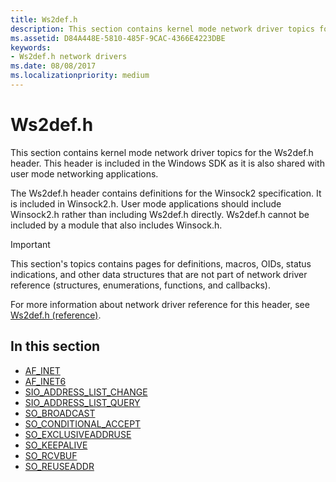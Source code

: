 ```yaml
---
title: Ws2def.h
description: This section contains kernel mode network driver topics for the Ws2def.h header.
ms.assetid: D84A448E-5810-485F-9CAC-4366E4223DBE
keywords:
- Ws2def.h network drivers
ms.date: 08/08/2017
ms.localizationpriority: medium
---
```


# Ws2def.h

This section contains kernel mode network driver topics for the Ws2def.h header. This header is included in the Windows SDK as it is also shared with user mode networking applications.

The Ws2def.h header contains definitions for the Winsock2 specification. It is included in Winsock2.h. User mode applications should include Winsock2.h rather than including Ws2def.h directly. Ws2def.h cannot be included by a module that also includes Winsock.h.

> [!IMPORTANT]
> This section's topics contains pages for definitions, macros, OIDs, status indications, and other data structures that are not part of network driver reference (structures, enumerations, functions, and callbacks). 
>
> For more information about network driver reference for this header, see [Ws2def.h (reference)](/previous-versions/windows/hardware/drivers/mt808757(v=vs.85)).

## In this section

* [AF_INET](af-inet.md)
* [AF_INET6](af-inet6.md)
* [SIO_ADDRESS_LIST_CHANGE](sio-address-list-change.md)
* [SIO_ADDRESS_LIST_QUERY](sio-address-list-query.md)
* [SO_BROADCAST](so-broadcast.md)
* [SO_CONDITIONAL_ACCEPT](so-conditional-accept.md)
* [SO_EXCLUSIVEADDRUSE](so-exclusiveaddruse.md)
* [SO_KEEPALIVE](so-keepalive.md)
* [SO_RCVBUF](so-rcvbuf.md)
* [SO_REUSEADDR](so-reuseaddr.md)
